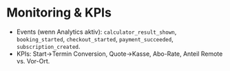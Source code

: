 # Monitoring & KPIs
- Events (wenn Analytics aktiv): `calculator_result_shown`, `booking_started`, `checkout_started`, `payment_succeeded`, `subscription_created`.
- KPIs: Start→Termin Conversion, Quote→Kasse, Abo-Rate, Anteil Remote vs. Vor-Ort.